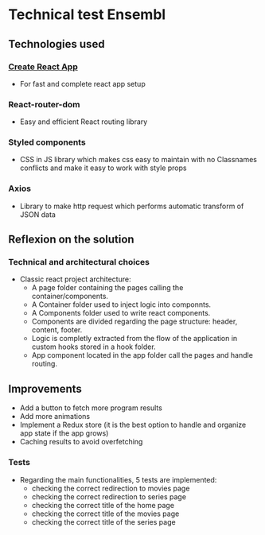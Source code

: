 # Technical test Ensembl

## Technologies used

### [Create React App](https://github.com/facebook/create-react-app)

- For fast and complete react app setup

### React-router-dom

- Easy and efficient React routing library

### Styled components

- CSS in JS library which makes css easy to maintain with no Classnames conflicts and make it easy to work with style props

### Axios

- Library to make http request which performs automatic transform of JSON data

## Reflexion on the solution

### Technical and architectural choices

- Classic react project architecture:
  - A page folder containing the pages calling the container/components.
  - A Container folder used to inject logic into componnts.
  - A Components folder used to write react components.
  - Components are divided regarding the page structure: header, content, footer.
  - Logic is completly extracted from the flow of the application in custom hooks stored in a hook folder.
  - App component located in the app folder call the pages and handle routing.

## Improvements

- Add a button to fetch more program results
- Add more animations
- Implement a Redux store (it is the best option to handle and organize app state if the app grows)
- Caching results to avoid overfetching

### Tests

- Regarding the main functionalities, 5 tests are implemented:
  - checking the correct redirection to movies page
  - checking the correct redirection to series page
  - checking the correct title of the home page
  - checking the correct title of the movies page
  - checking the correct title of the series page
